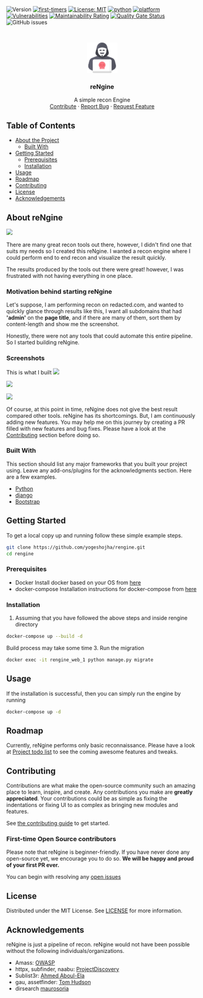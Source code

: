 ![Version](https://img.shields.io/badge/version-alpha-blue.svg?cacheSeconds=2592000)
[![first-timers](https://img.shields.io/badge/first--timers--only-friendly-blue.svg?style=flat-square)](https://www.firsttimersonly.com/)
[![License: MIT](https://img.shields.io/badge/License-MIT-yellow.svg)](https://github.com/yogeshojha/rengine/blob/master/LICENSE)
[![python](https://img.shields.io/badge/python-3.7-blue.svg?logo=python&labelColor=blue)](https://www.python.org/downloads/)
[![platform](https://img.shields.io/badge/platform-osx%2Flinux%2Fwindows-green.svg)](https://github.com/yogeshojha/rengine/)
[![Vulnerabilities](https://sonarcloud.io/api/project_badges/measure?project=yogeshojha_rengine&metric=vulnerabilities)](https://sonarcloud.io/dashboard?id=yogeshojha_rengine)
[![Maintainability Rating](https://sonarcloud.io/api/project_badges/measure?project=yogeshojha_rengine&metric=sqale_rating)](https://sonarcloud.io/dashboard?id=yogeshojha_rengine)
[![Quality Gate Status](https://sonarcloud.io/api/project_badges/measure?project=yogeshojha_rengine&metric=alert_status)](https://sonarcloud.io/dashboard?id=yogeshojha_rengine)
![GitHub issues](https://img.shields.io/github/issues/yogeshojha/rengine)


<!-- PROJECT LOGO -->
<br />
<p align="center">
  <a href="https://github.com/yogeshojha/rengine">
    <img src="static/img/logo.png" alt="Logo" width="80" height="80">
  </a>

  <h3 align="center">reNgine</h3>

  <p align="center">
    A simple recon Engine
    <br />
    <a href="https://github.com/yogeshojha/rengine/CONTRIBUTING.md">Contribute</a>
    ·
    <a href="https://github.com/yogeshojha/rengine/issues">Report Bug</a>
    ·
    <a href="https://github.com/yogeshojha/rengine/issues">Request Feature</a>
  </p>
</p>

## Table of Contents

* [About the Project](#about-reNgine)
  * [Built With](#built-with)
* [Getting Started](#getting-started)
  * [Prerequisites](#prerequisites)
  * [Installation](#installation)
* [Usage](#usage)
* [Roadmap](#roadmap)
* [Contributing](#contributing)
* [License](#license)
* [Acknowledgements](#acknowledgements)

## About reNgine

![](https://user-images.githubusercontent.com/17223002/86507414-a456a380-bdf5-11ea-9898-8ac7d4e1f37d.png)

There are many great recon tools out there, however, I didn't find one that suits my needs so I created this reNgine. I wanted a recon engine where I could perform end to end recon and visualize the result quickly.

The results produced by the tools out there were great! however, I was frustrated with not having everything in one place.

### Motivation behind starting reNgine
Let's suppose, I am performing recon on redacted.com, and wanted to quickly glance through results like this, I want all subdomains that had **'admin'** on the **page title**, and if there are many of them, sort them by content-length and show me the screenshot.

Honestly, there were not any tools that could automate this entire pipeline. So I started building reNgine.

### Screenshots
This is what I built
![](https://user-images.githubusercontent.com/17223002/86507414-a456a380-bdf5-11ea-9898-8ac7d4e1f37d.png)

![](https://user-images.githubusercontent.com/17223002/86508594-d9b3bf00-bdfe-11ea-9b86-7fb05b067634.png)

![](https://user-images.githubusercontent.com/17223002/86508601-e6d0ae00-bdfe-11ea-809c-d02ef588920b.png)

Of course, at this point in time, reNgine does not give the best result compared other tools. reNgine has its shortcomings. But, I am continuously adding new features. You may help me on this journey by creating a PR filled with new features and bug fixes. Please have a look at the [Contributing](#contributing) section before doing so.

### Built With
This section should list any major frameworks that you built your project using. Leave any add-ons/plugins for the acknowledgments section. Here are a few examples.
* [Python](https://www.python.org)
* [django](https://www.djangoproject.com)
* [Bootstrap](https://getbootstrap.com)

## Getting Started

To get a local copy up and running follow these simple example steps.

```sh
git clone https://github.com/yogeshojha/rengine.git
cd rengine
```

### Prerequisites

* Docker
Install docker based on your OS from [here](https://www.docker.com/get-started)
* docker-compose
Installation instructions for docker-compose from [here](https://docs.docker.com/compose/install/)

### Installation

1. Assuming that you have followed the above steps and inside rengine directory
```sh
docker-compose up --build -d
```
Build process may take some time
3. Run the migration
```sh
docker exec -it rengine_web_1 python manage.py migrate
```

## Usage

If the installation is successful, then you can simply run the engine by running
```sh
docker-compose up -d
```

## Roadmap

Currently, reNgine performs only basic reconnaissance. Please have a look at [Project todo list](https://github.com/yogeshojha/rengine/projects/1) to see the coming awesome features and tweaks.

## Contributing

Contributions are what make the open-source community such an amazing place to learn, inspire, and create. Any contributions you make are **greatly appreciated**. Your contributions could be as simple as fixing the indentations or fixing UI to as complex as bringing new modules and features.

See [the contributing guide](CONTRIBUTING.md) to get started.

### First-time Open Source contributors
Please note that reNgine is beginner-friendly. If you have never done any open-source yet, we encourage you to do so. **We will be happy and proud of your first PR ever.**

You can begin with resolving any [open issues](https://github.com/yogeshojha/rengine/issues)

## License

Distributed under the MIT License. See [LICENSE](LICENSE.md) for more information.

## Acknowledgements
reNgine is just a pipeline of recon. reNgine would not have been possible without the following individuals/organizations.

* Amass: [OWASP](https://github.com/OWASP/)
* httpx, subfinder, naabu: [ProjectDiscovery](https://github.com/projectdiscovery/)
* Sublist3r: [Ahmed Aboul-Ela](https://github.com/aboul3la/)
* gau, assetfinder: [Tom Hudson](https://github.com/tomnomnom/assetfinder)
* dirsearch [maurosoria](https://github.com/maurosoria/dirsearch)
